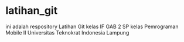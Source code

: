 # latihan_git
ini adalah respository Latihan Git kelas IF GAB 2 SP kelas Pemrograman Mobile II Universitas Teknokrat Indonesia Lampung
